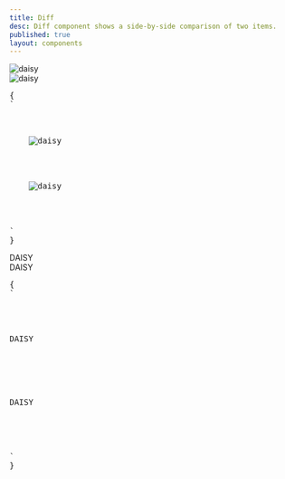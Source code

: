 ```yaml
---
title: Diff
desc: Diff component shows a side-by-side comparison of two items.
published: true
layout: components
---
```


<script>
  import Component from "$components/Component.svelte"
  import ClassTable from "$components/ClassTable.svelte"
  import ComponentPageTabs from "$components/ComponentPageTabs.svelte"
  import BrowserSupport from "$components/BrowserSupport.svelte"
  import { prefix } from '$lib/stores';
  import { replace } from '$lib/actions';
</script>

<BrowserSupport data="{{
chrome:105,
firefox:110,
safari:16,
iossafari: null,
}}"/>

<!-- <ComponentPageTabs/> -->

<ClassTable
data="{[
  { type: 'component', class: 'diff', desc: 'Container element' },
  { type: 'component', class: 'diff-item-1', desc: 'First item' },
  { type: 'component', class: 'diff-item-2', desc: 'Second item' },
  { type: 'component', class: 'diff-resizer', desc: 'The resizer control' },
]}"
/>

<Component title="Diff">
<div class="diff rounded-btn aspect-[16/9]">
  <div class="diff-item-1">
    <img alt="daisy" src="https://img.daisyui.com/images/stock/photo-1560717789-0ac7c58ac90a.jpg" />
  </div>
  <div class="diff-item-2">
    <img alt="daisy" src="https://img.daisyui.com/images/stock/photo-1560717789-0ac7c58ac90a-blur.jpg" />
  </div>
  <div class="diff-resizer"></div>
</div>
<pre slot="html" use:replace={{ to: $prefix }}>{
`<div class="$$diff aspect-[16/9]">
  <div class="$$diff-item-1">
    <img alt="daisy" src="https://img.daisyui.com/images/stock/photo-1560717789-0ac7c58ac90a.jpg" />
  </div>
  <div class="$$diff-item-2">
    <img alt="daisy" src="https://img.daisyui.com/images/stock/photo-1560717789-0ac7c58ac90a-bw.jpg" />
  </div>
  <div class="$$diff-resizer"></div>
</div>`
}</pre>
</Component>

<Component title="Diff text">
<div class="diff rounded-btn aspect-[16/9]">
  <div class="diff-item-1">
    <div class="bg-primary text-primary-content text-4xl lg:text-9xl font-black grid place-content-center">DAISY</div>
  </div>
  <div class="diff-item-2">
    <div class="bg-base-200 text-4xl lg:text-9xl font-black grid place-content-center">DAISY</div>
  </div>
  <div class="diff-resizer"></div>
</div>
<pre slot="html" use:replace={{ to: $prefix }}>{
`<div class="$$diff aspect-[16/9]">
  <div class="$$diff-item-1">
    <div class="bg-primary text-primary-content text-9xl font-black grid place-content-center">DAISY</div>
  </div>
  <div class="$$diff-item-2">
    <div class="bg-base-200 text-9xl font-black grid place-content-center">DAISY</div>
  </div>
  <div class="$$diff-resizer"></div>
</div>`
}</pre>
</Component>
